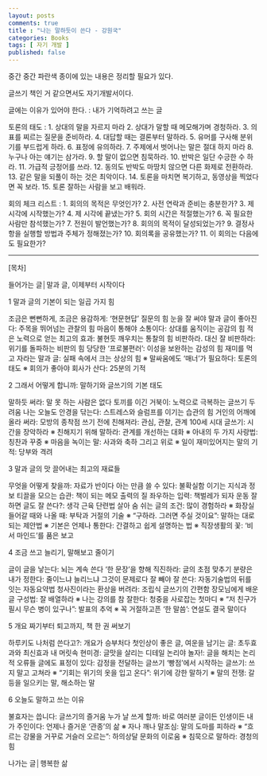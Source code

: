 ```yaml
---
layout: posts
comments: true
title : "나는 말하듯이 쓴다 - 강원국"
categories: Books
tags: [ 자기 개발 ]
published: false
---
```


중간 중간 파란색 종이에 있는 내용은 정리할 필요가 있다.

글쓰기 책인 거 같으면서도 자기개발서이다.

글에는 이유가 있어야 한다.
 : 내가 기억하려고 쓰는 글

토론의 태도
 : 1. 상대의 말을 자르지 마라
   2. 상대가 말할 때 메모해가며 경청하라.
   3. 의표를 찌르는 질문을 준비하라.
   4. 대답할 때는 결론부터 말하라.
   5. 유머를 구사해 분위기를 부드럽게 하라.
   6. 표정에 유의하라.
   7. 주제에서 벗어나는 말은 절대 하지 마라
   8. 누구나 아는 얘기는 삼가라.
   9. 할 말이 없으면 침묵하라.
   10. 반박은 일단 수긍한 수 하라.
   11. 가급적 긍정어를 쓰라.
   12. 동의도 반박도 마땅치 않으면 다른 화제로 전환하라.
   13. 같은 말을 되풀이 하는 것은 최악이다.
   14. 토론을 마치면 복기하고, 동영상을 찍었다면 꼭 보라.
   15. 토론 잘하는 사람을 보고 배워라.

회의 체크 리스트
 : 1. 회의의 목적은 무엇인가?
   2. 사전 연락과 준비는 충분한가?
   3. 제 시각에 시작했는가?
   4. 제 시각에 끝냈는가?
   5. 회의 시간은 적절했는가?
   6. 꼭 필요한 사람만 참석했는가?
   7. 전원이 발언했는가?
   8. 회의의 목적이 달성되었는가?
   9. 결정사항을 실행할 방법과 주체가 정해졌는가?
   10. 회의록을 공유했는가?
   11. 이 회의는 다음에도 필요한가?

---

[목차]

들어가는 글│말과 글, 이제부터 시작이다

1 말과 글의 기본이 되는 일곱 가지 힘

조금은 뻔뻔하게, 조금은 용감하게: ‘현문현답’ 질문의 힘
눈을 잘 써야 말과 글이 좋아진다: 주목을 뛰어넘는 관찰의 힘
마음이 통해야 소통이다: 상대를 움직이는 공감의 힘
적은 노력으로 얻는 최고의 효과: 불현듯 깨우치는 통찰의 힘
비판하라. 대신 잘 비판하라: 위기를 돌파하는 비판의 힘
당당한 ‘프로불편러’: 이성을 보완하는 감성의 힘
재미를 먹고 자라는 말과 글: 실패 속에서 크는 상상의 힘
※ 말싸움에도 ‘매너’가 필요하다: 토론의 태도
※ 회의가 좋아야 회사가 산다: 25분의 기적

2 그래서 어떻게 합니까: 말하기와 글쓰기의 기본 태도

말하듯 써라: 말 못 하는 사람은 없다
토끼를 이긴 거북이: 노력으로 극복하는 글쓰기 두려움
나는 오늘도 안경을 닦는다: 스트레스와 슬럼프를 이기는 습관의 힘
거인의 어깨에 올라 써라: 모방의 종착점
쓰기 전에 친해져라: 관심, 관찰, 관계
100세 시대 글쓰기: 시간을 장악하라
※ 친해지기 위해 말하라: 관계를 개선하는 대화
※ 아내의 두 가지 사랑법: 칭찬과 꾸중
※ 마음을 녹이는 말: 사과와 축하 그리고 위로
※ 일이 재미있어지는 말의 기적: 당부와 격려

3 말과 글의 맛 끌어내는 최고의 재료들

무엇을 어떻게 찾을까: 자료가 반이다
아는 만큼 쓸 수 있다: 불확실함 이기는 지식과 정보
티끌을 모으는 습관: 책이 되는 메모
출력의 질 좌우하는 입력: 책벌레가 되자
운동 잘하면 글도 잘 쓴다?: 생각 근육 단련법
살아 숨 쉬는 글의 조건: 많이 경험하라
※ 화장실 들어갈 때와 나올 때: 부탁과 거절의 기술
※ “구하라. 그러면 주실 것이요”: 말하는 대로 되는 제안법
※ 기본은 언제나 통한다: 간결하고 쉽게 설명하는 법
※ 직장생활의 꽃: ‘비서 마인드’를 품은 보고

4 조금 쓰고 늘리기, 말해보고 줄이기

글이 글을 낳는다: 뇌는 계속 쓴다
‘한 문장’을 향해 직진하라: 글의 초점 맞추기
분량은 내가 정한다: 줄이느냐 늘리느냐 그것이 문제로다
잘 빼야 잘 쓴다: 자동기술법의 뒤를 잇는 자동요약법
청사진이라는 환상을 버려라: 조립식 글쓰기의 간편함
장모님에게 배운 글 구성법: 잘 배열하라
※ 나는 강의를 참 잘한다: 청중을 사로잡는 첫마디
※ “저 친구가 필시 무슨 병이 있구나”: 발표의 추억
※ 꼭 거절하고픈 ‘한 말씀’: 연설도 결국 말이다

5 개요 짜기부터 퇴고까지, 책 한 권 써보기

하루키도 나처럼 쓴다고?: 개요가 승부처다
첫인상이 좋은 글, 여운을 남기는 글: 초두효과와 최신효과
내 머릿속 현미경: 글맛을 살리는 디테일
논리야 놀자!: 글을 해치는 논리적 오류들
글에도 표정이 있다: 감정을 전달하는 글쓰기
‘빵점’에서 시작하는 글쓰기: 쓰지 말고 고쳐라
※ “기회는 위기의 옷을 입고 온다”: 위기에 강한 말하기
※ 말의 전쟁: 갈등을 일으키는 말, 해소하는 말

6 오늘도 말하고 쓰는 이유

불효자는 씁니다: 글쓰기의 즐거움
누가 날 쓰게 할까: 바로 여러분
글이든 인생이든 내가 주인이다: 언제나 즐거운 ‘관종’의 삶
※ 자나 깨나 말조심: 말의 도마를 피하라
※ “흐르는 강물을 거꾸로 거슬러 오르는”: 하의상달 문화의 이로움
※ 침묵으로 말하라: 경청의 힘

나가는 글│행복한 삶
